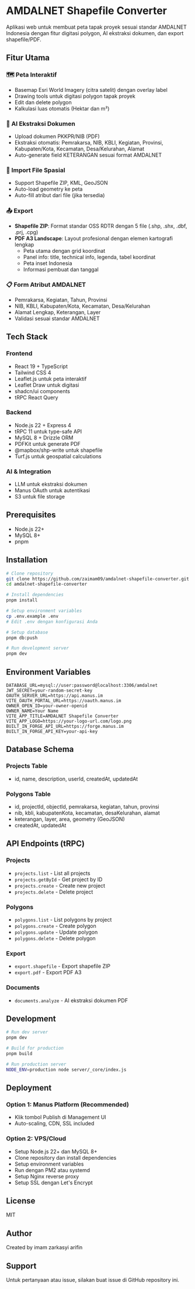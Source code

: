 # AMDALNET Shapefile Converter

Aplikasi web untuk membuat peta tapak proyek sesuai standar AMDALNET Indonesia dengan fitur digitasi polygon, AI ekstraksi dokumen, dan export shapefile/PDF.

## Fitur Utama

### 🗺️ Peta Interaktif
- Basemap Esri World Imagery (citra satelit) dengan overlay label
- Drawing tools untuk digitasi polygon tapak proyek
- Edit dan delete polygon
- Kalkulasi luas otomatis (Hektar dan m²)

### 🤖 AI Ekstraksi Dokumen
- Upload dokumen PKKPR/NIB (PDF)
- Ekstraksi otomatis: Pemrakarsa, NIB, KBLI, Kegiatan, Provinsi, Kabupaten/Kota, Kecamatan, Desa/Kelurahan, Alamat
- Auto-generate field KETERANGAN sesuai format AMDALNET

### 📁 Import File Spasial
- Support Shapefile ZIP, KML, GeoJSON
- Auto-load geometry ke peta
- Auto-fill atribut dari file (jika tersedia)

### 📤 Export
- **Shapefile ZIP**: Format standar OSS RDTR dengan 5 file (.shp, .shx, .dbf, .prj, .cpg)
- **PDF A3 Landscape**: Layout profesional dengan elemen kartografi lengkap
  - Peta utama dengan grid koordinat
  - Panel info: title, technical info, legenda, tabel koordinat
  - Peta inset Indonesia
  - Informasi pembuat dan tanggal

### 📋 Form Atribut AMDALNET
- Pemrakarsa, Kegiatan, Tahun, Provinsi
- NIB, KBLI, Kabupaten/Kota, Kecamatan, Desa/Kelurahan
- Alamat Lengkap, Keterangan, Layer
- Validasi sesuai standar AMDALNET

## Tech Stack

### Frontend
- React 19 + TypeScript
- Tailwind CSS 4
- Leaflet.js untuk peta interaktif
- Leaflet Draw untuk digitasi
- shadcn/ui components
- tRPC React Query

### Backend
- Node.js 22 + Express 4
- tRPC 11 untuk type-safe API
- MySQL 8 + Drizzle ORM
- PDFKit untuk generate PDF
- @mapbox/shp-write untuk shapefile
- Turf.js untuk geospatial calculations

### AI & Integration
- LLM untuk ekstraksi dokumen
- Manus OAuth untuk autentikasi
- S3 untuk file storage

## Prerequisites

- Node.js 22+
- MySQL 8+
- pnpm

## Installation

```bash
# Clone repository
git clone https://github.com/zaimam09/amdalnet-shapefile-converter.git
cd amdalnet-shapefile-converter

# Install dependencies
pnpm install

# Setup environment variables
cp .env.example .env
# Edit .env dengan konfigurasi Anda

# Setup database
pnpm db:push

# Run development server
pnpm dev
```

## Environment Variables

```env
DATABASE_URL=mysql://user:password@localhost:3306/amdalnet
JWT_SECRET=your-random-secret-key
OAUTH_SERVER_URL=https://api.manus.im
VITE_OAUTH_PORTAL_URL=https://oauth.manus.im
OWNER_OPEN_ID=your-owner-openid
OWNER_NAME=Your Name
VITE_APP_TITLE=AMDALNET Shapefile Converter
VITE_APP_LOGO=https://your-logo-url.com/logo.png
BUILT_IN_FORGE_API_URL=https://forge.manus.im
BUILT_IN_FORGE_API_KEY=your-api-key
```

## Database Schema

### Projects Table
- id, name, description, userId, createdAt, updatedAt

### Polygons Table
- id, projectId, objectId, pemrakarsa, kegiatan, tahun, provinsi
- nib, kbli, kabupatenKota, kecamatan, desaKelurahan, alamat
- keterangan, layer, area, geometry (GeoJSON)
- createdAt, updatedAt

## API Endpoints (tRPC)

### Projects
- `projects.list` - List all projects
- `projects.getById` - Get project by ID
- `projects.create` - Create new project
- `projects.delete` - Delete project

### Polygons
- `polygons.list` - List polygons by project
- `polygons.create` - Create polygon
- `polygons.update` - Update polygon
- `polygons.delete` - Delete polygon

### Export
- `export.shapefile` - Export shapefile ZIP
- `export.pdf` - Export PDF A3

### Documents
- `documents.analyze` - AI ekstraksi dokumen PDF

## Development

```bash
# Run dev server
pnpm dev

# Build for production
pnpm build

# Run production server
NODE_ENV=production node server/_core/index.js
```

## Deployment

### Option 1: Manus Platform (Recommended)
- Klik tombol Publish di Management UI
- Auto-scaling, CDN, SSL included

### Option 2: VPS/Cloud
- Setup Node.js 22+ dan MySQL 8+
- Clone repository dan install dependencies
- Setup environment variables
- Run dengan PM2 atau systemd
- Setup Nginx reverse proxy
- Setup SSL dengan Let's Encrypt

## License

MIT

## Author

Created by imam zarkasyi arifin

## Support

Untuk pertanyaan atau issue, silakan buat issue di GitHub repository ini.
